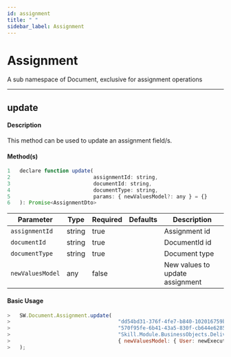 ```yaml
---
id: assignment
title: " "
sidebar_label: Assignment
---
```


# Assignment

A sub namespace of Document, exclusive for assignment operations

---

## update

#### Description

This method can be used to update an assignment field/s.

#### Method(s)

```js {3}
1   declare function update(
2                           assignmentId: string,
3                           documentId: string,
4                           documentType: string,
5                           params: { newValuesModel?: any } = {}
6   ): Promise<AssignmentDto>
```

<table className="custom-table">
    <thead>
        <tr>
            <th>Parameter</th>
            <th>Type</th>
            <th>Required</th>
            <th>Defaults</th>
            <th>Description</th>
        </tr>
    </thead>
    <tbody>
        <tr className="selected">
            <td><code>assignmentId</code></td>
            <td>string</td>
            <td>true</td>
            <td></td>
            <td>Assignment id</td>
        </tr>
        <tr className="selected">
            <td><code>documentId</code></td>
            <td>string</td>
            <td>true</td>
            <td></td>
            <td>DocumentId id</td>
        </tr>
        <tr className="selected">
            <td><code>documentType</code></td>
            <td>string</td>
            <td>true</td>
            <td></td>
            <td>Document type</td>
        </tr>
        <tr className="selected">
            <td><code>newValuesModel</code></td>
            <td>any</td>
            <td>false</td>
            <td></td>
            <td>New values to update assignment</td>
        </tr>
    </tbody>
</table>

#### Basic Usage

```javascript
>   SW.Document.Assignment.update(
>                                   "dd54bd31-376f-4fe7-b840-102016759b6b", 
>                                   "570f95fe-6b41-43a5-830f-cb644e6285e0", 
>                                   "Skill.Module.BusinessObjects.Deliverable", 
>                                   { newValuesModel: { User: newExecutorId } }
>   );
```